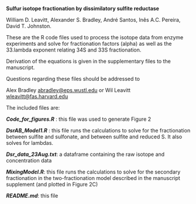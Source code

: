 **Sulfur isotope fractionation by dissimilatory sulfite reductase**

William D. Leavitt, Alexander S. Bradley, André Santos, Inês A.C. Pereira, David T. Johnston.

These are the R code files used to process the isotope data from enzyme experiments and solve for fractionation factors (alpha) as well as the 33.lambda exponent relating 34S and 33S fractionation. 

Derivation of the equations is given in the supplementary files to the manuscript. 

Questions regarding these files should be addressed to

Alex Bradley abradley@eps.wustl.edu
or
Wil Leavitt wleavitt@fas.harvard.edu

The included files are:

***Code\_for\_figures.R*** : this file was used to generate Figure 2

***DsrAB\_Model1.R*** : this file runs the calculations to solve for the fractionation between sulfite and sulfonate, and between sulfite and reduced S. It also solves for lambdas. 

***Dsr\_data\_23Aug.txt***: a dataframe containing the raw isotope and concentration data

***MixingModel.R***: this file runs the calculations to solve for the secondary fractionation in the two-fractionation model described in the manuscript supplement (and plotted in Figure 2C)

***README.md***: this file